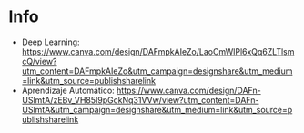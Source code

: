 # Info

- Deep Learning: <https://www.canva.com/design/DAFmpkAIeZo/LaoCmWlPl6xQq6ZLTlsmcQ/view?utm_content=DAFmpkAIeZo&utm_campaign=designshare&utm_medium=link&utm_source=publishsharelink>
- Aprendizaje Automático: <https://www.canva.com/design/DAFn-USlmtA/zEBv_VH85I9pGckNq31VVw/view?utm_content=DAFn-USlmtA&utm_campaign=designshare&utm_medium=link&utm_source=publishsharelink>
